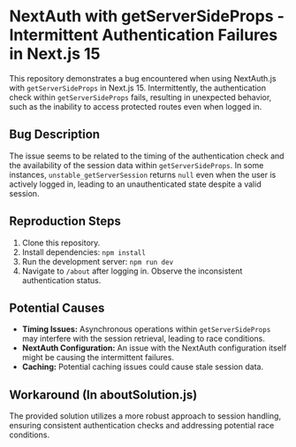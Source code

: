 # NextAuth with getServerSideProps - Intermittent Authentication Failures in Next.js 15

This repository demonstrates a bug encountered when using NextAuth.js with `getServerSideProps` in Next.js 15.  Intermittently, the authentication check within `getServerSideProps` fails, resulting in unexpected behavior, such as the inability to access protected routes even when logged in.

## Bug Description

The issue seems to be related to the timing of the authentication check and the availability of the session data within `getServerSideProps`. In some instances, `unstable_getServerSession` returns `null` even when the user is actively logged in, leading to an unauthenticated state despite a valid session.

## Reproduction Steps

1. Clone this repository.
2. Install dependencies: `npm install`
3. Run the development server: `npm run dev`
4. Navigate to `/about` after logging in.  Observe the inconsistent authentication status.

## Potential Causes

* **Timing Issues:** Asynchronous operations within `getServerSideProps` may interfere with the session retrieval, leading to race conditions.
* **NextAuth Configuration:**  An issue with the NextAuth configuration itself might be causing the intermittent failures.
* **Caching:** Potential caching issues could cause stale session data.

## Workaround (In aboutSolution.js)

The provided solution utilizes a more robust approach to session handling, ensuring consistent authentication checks and addressing potential race conditions.